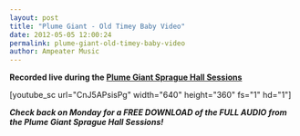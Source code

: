 ```yaml
---
layout: post
title: "Plume Giant - Old Timey Baby Video"
date: 2012-05-05 12:00:24
permalink: plume-giant-old-timey-baby-video
author: Ampeater Music
---
```

**Recorded live during the [Plume Giant Sprague Hall Sessions](http://ampeatermusic.com/plume-giant-the-sprague-sessions)**

\[youtube\_sc url="CnJ5APsisPg" width="640" height="360" fs="1" hd="1"\]

**_Check back on Monday for a FREE DOWNLOAD of the FULL AUDIO from the Plume Giant Sprague Hall Sessions!_**